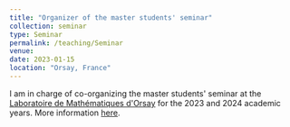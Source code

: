 ```yaml
---
title: "Organizer of the master students' seminar"
collection: seminar
type: Seminar
permalink: /teaching/Seminar
venue:
date: 2023-01-15
location: "Orsay, France"
---
```

I am in charge of co-organizing the master students' seminar at the [Laboratoire de Mathématiques d'Orsay](https://www.imo.universite-paris-saclay.fr/fr/) for the 2023 and 2024 academic years. More information [here](https://master-statml.imo.universite-paris-saclay.fr/).
